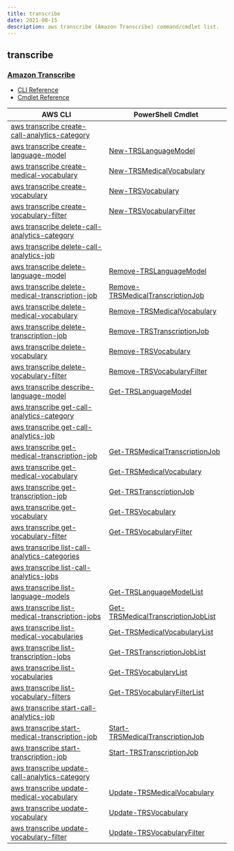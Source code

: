 ```yaml
---
title: transcribe
date: 2021-08-15
description: aws transcribe (Amazon Transcribe) command/cmdlet list.
---
```


## transcribe

### [Amazon Transcribe](https://aws.amazon.com/transcribe/)

* [CLI Reference](https://docs.aws.amazon.com/cli/latest/reference/transcribe/index.html)
* [Cmdlet Reference](https://docs.aws.amazon.com/powershell/latest/reference/items/Amazon_Transcribe_Service_cmdlets.html)

|AWS CLI|PowerShell Cmdlet|
|----|----|
|[aws transcribe create-call-analytics-category](https://docs.aws.amazon.com/cli/latest/reference/transcribe/create-call-analytics-category.html)||
|[aws transcribe create-language-model](https://docs.aws.amazon.com/cli/latest/reference/transcribe/create-language-model.html)|[New-TRSLanguageModel](https://docs.aws.amazon.com/powershell/latest/reference/items/New-TRSLanguageModel.html)|
|[aws transcribe create-medical-vocabulary](https://docs.aws.amazon.com/cli/latest/reference/transcribe/create-medical-vocabulary.html)|[New-TRSMedicalVocabulary](https://docs.aws.amazon.com/powershell/latest/reference/items/New-TRSMedicalVocabulary.html)|
|[aws transcribe create-vocabulary](https://docs.aws.amazon.com/cli/latest/reference/transcribe/create-vocabulary.html)|[New-TRSVocabulary](https://docs.aws.amazon.com/powershell/latest/reference/items/New-TRSVocabulary.html)|
|[aws transcribe create-vocabulary-filter](https://docs.aws.amazon.com/cli/latest/reference/transcribe/create-vocabulary-filter.html)|[New-TRSVocabularyFilter](https://docs.aws.amazon.com/powershell/latest/reference/items/New-TRSVocabularyFilter.html)|
|[aws transcribe delete-call-analytics-category](https://docs.aws.amazon.com/cli/latest/reference/transcribe/delete-call-analytics-category.html)||
|[aws transcribe delete-call-analytics-job](https://docs.aws.amazon.com/cli/latest/reference/transcribe/delete-call-analytics-job.html)||
|[aws transcribe delete-language-model](https://docs.aws.amazon.com/cli/latest/reference/transcribe/delete-language-model.html)|[Remove-TRSLanguageModel](https://docs.aws.amazon.com/powershell/latest/reference/items/Remove-TRSLanguageModel.html)|
|[aws transcribe delete-medical-transcription-job](https://docs.aws.amazon.com/cli/latest/reference/transcribe/delete-medical-transcription-job.html)|[Remove-TRSMedicalTranscriptionJob](https://docs.aws.amazon.com/powershell/latest/reference/items/Remove-TRSMedicalTranscriptionJob.html)|
|[aws transcribe delete-medical-vocabulary](https://docs.aws.amazon.com/cli/latest/reference/transcribe/delete-medical-vocabulary.html)|[Remove-TRSMedicalVocabulary](https://docs.aws.amazon.com/powershell/latest/reference/items/Remove-TRSMedicalVocabulary.html)|
|[aws transcribe delete-transcription-job](https://docs.aws.amazon.com/cli/latest/reference/transcribe/delete-transcription-job.html)|[Remove-TRSTranscriptionJob](https://docs.aws.amazon.com/powershell/latest/reference/items/Remove-TRSTranscriptionJob.html)|
|[aws transcribe delete-vocabulary](https://docs.aws.amazon.com/cli/latest/reference/transcribe/delete-vocabulary.html)|[Remove-TRSVocabulary](https://docs.aws.amazon.com/powershell/latest/reference/items/Remove-TRSVocabulary.html)|
|[aws transcribe delete-vocabulary-filter](https://docs.aws.amazon.com/cli/latest/reference/transcribe/delete-vocabulary-filter.html)|[Remove-TRSVocabularyFilter](https://docs.aws.amazon.com/powershell/latest/reference/items/Remove-TRSVocabularyFilter.html)|
|[aws transcribe describe-language-model](https://docs.aws.amazon.com/cli/latest/reference/transcribe/describe-language-model.html)|[Get-TRSLanguageModel](https://docs.aws.amazon.com/powershell/latest/reference/items/Get-TRSLanguageModel.html)|
|[aws transcribe get-call-analytics-category](https://docs.aws.amazon.com/cli/latest/reference/transcribe/get-call-analytics-category.html)||
|[aws transcribe get-call-analytics-job](https://docs.aws.amazon.com/cli/latest/reference/transcribe/get-call-analytics-job.html)||
|[aws transcribe get-medical-transcription-job](https://docs.aws.amazon.com/cli/latest/reference/transcribe/get-medical-transcription-job.html)|[Get-TRSMedicalTranscriptionJob](https://docs.aws.amazon.com/powershell/latest/reference/items/Get-TRSMedicalTranscriptionJob.html)|
|[aws transcribe get-medical-vocabulary](https://docs.aws.amazon.com/cli/latest/reference/transcribe/get-medical-vocabulary.html)|[Get-TRSMedicalVocabulary](https://docs.aws.amazon.com/powershell/latest/reference/items/Get-TRSMedicalVocabulary.html)|
|[aws transcribe get-transcription-job](https://docs.aws.amazon.com/cli/latest/reference/transcribe/get-transcription-job.html)|[Get-TRSTranscriptionJob](https://docs.aws.amazon.com/powershell/latest/reference/items/Get-TRSTranscriptionJob.html)|
|[aws transcribe get-vocabulary](https://docs.aws.amazon.com/cli/latest/reference/transcribe/get-vocabulary.html)|[Get-TRSVocabulary](https://docs.aws.amazon.com/powershell/latest/reference/items/Get-TRSVocabulary.html)|
|[aws transcribe get-vocabulary-filter](https://docs.aws.amazon.com/cli/latest/reference/transcribe/get-vocabulary-filter.html)|[Get-TRSVocabularyFilter](https://docs.aws.amazon.com/powershell/latest/reference/items/Get-TRSVocabularyFilter.html)|
|[aws transcribe list-call-analytics-categories](https://docs.aws.amazon.com/cli/latest/reference/transcribe/list-call-analytics-categories.html)||
|[aws transcribe list-call-analytics-jobs](https://docs.aws.amazon.com/cli/latest/reference/transcribe/list-call-analytics-jobs.html)||
|[aws transcribe list-language-models](https://docs.aws.amazon.com/cli/latest/reference/transcribe/list-language-models.html)|[Get-TRSLanguageModelList](https://docs.aws.amazon.com/powershell/latest/reference/items/Get-TRSLanguageModelList.html)|
|[aws transcribe list-medical-transcription-jobs](https://docs.aws.amazon.com/cli/latest/reference/transcribe/list-medical-transcription-jobs.html)|[Get-TRSMedicalTranscriptionJobList](https://docs.aws.amazon.com/powershell/latest/reference/items/Get-TRSMedicalTranscriptionJobList.html)|
|[aws transcribe list-medical-vocabularies](https://docs.aws.amazon.com/cli/latest/reference/transcribe/list-medical-vocabularies.html)|[Get-TRSMedicalVocabularyList](https://docs.aws.amazon.com/powershell/latest/reference/items/Get-TRSMedicalVocabularyList.html)|
|[aws transcribe list-transcription-jobs](https://docs.aws.amazon.com/cli/latest/reference/transcribe/list-transcription-jobs.html)|[Get-TRSTranscriptionJobList](https://docs.aws.amazon.com/powershell/latest/reference/items/Get-TRSTranscriptionJobList.html)|
|[aws transcribe list-vocabularies](https://docs.aws.amazon.com/cli/latest/reference/transcribe/list-vocabularies.html)|[Get-TRSVocabularyList](https://docs.aws.amazon.com/powershell/latest/reference/items/Get-TRSVocabularyList.html)|
|[aws transcribe list-vocabulary-filters](https://docs.aws.amazon.com/cli/latest/reference/transcribe/list-vocabulary-filters.html)|[Get-TRSVocabularyFilterList](https://docs.aws.amazon.com/powershell/latest/reference/items/Get-TRSVocabularyFilterList.html)|
|[aws transcribe start-call-analytics-job](https://docs.aws.amazon.com/cli/latest/reference/transcribe/start-call-analytics-job.html)||
|[aws transcribe start-medical-transcription-job](https://docs.aws.amazon.com/cli/latest/reference/transcribe/start-medical-transcription-job.html)|[Start-TRSMedicalTranscriptionJob](https://docs.aws.amazon.com/powershell/latest/reference/items/Start-TRSMedicalTranscriptionJob.html)|
|[aws transcribe start-transcription-job](https://docs.aws.amazon.com/cli/latest/reference/transcribe/start-transcription-job.html)|[Start-TRSTranscriptionJob](https://docs.aws.amazon.com/powershell/latest/reference/items/Start-TRSTranscriptionJob.html)|
|[aws transcribe update-call-analytics-category](https://docs.aws.amazon.com/cli/latest/reference/transcribe/update-call-analytics-category.html)||
|[aws transcribe update-medical-vocabulary](https://docs.aws.amazon.com/cli/latest/reference/transcribe/update-medical-vocabulary.html)|[Update-TRSMedicalVocabulary](https://docs.aws.amazon.com/powershell/latest/reference/items/Update-TRSMedicalVocabulary.html)|
|[aws transcribe update-vocabulary](https://docs.aws.amazon.com/cli/latest/reference/transcribe/update-vocabulary.html)|[Update-TRSVocabulary](https://docs.aws.amazon.com/powershell/latest/reference/items/Update-TRSVocabulary.html)|
|[aws transcribe update-vocabulary-filter](https://docs.aws.amazon.com/cli/latest/reference/transcribe/update-vocabulary-filter.html)|[Update-TRSVocabularyFilter](https://docs.aws.amazon.com/powershell/latest/reference/items/Update-TRSVocabularyFilter.html)|

